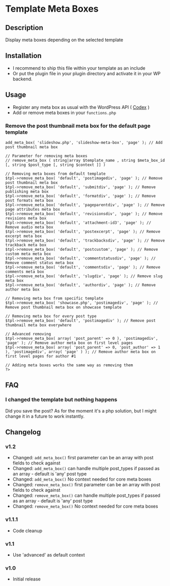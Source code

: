 Template Meta Boxes
===================

## Description

Display meta boxes depending on the selected template

## Installation

* I recommend to ship this file within your template as an include
* Or put the plugin file in your plugin directory and activate it in your WP backend.

## Usage

* Register any meta box as usual with the WordPress API ( [Codex](http://codex.wordpress.org/Function_Reference/add_meta_box) )
* Add or remove meta boxes in your `functions.php`

### Remove the post thumbnail meta box for the default page template

<pre class="language-php"><code class="language-php"><?php
// Get singleton instance
$tpl = Template_Meta_Boxes::get_instance();

// Parameter for adding meta boxes
// add_meta_box ( string|array $template_name , string $meta_box_id [, string $post_type [, string $context ]] )

// Adding meta boxes only on a specific template
$tpl->add_meta_box( 'slideshow.php', 'slideshow-meta-box', 'page' ); // Add post thumbnail meta box

// Parameter for removing meta boxes
// remove_meta_box ( string|array $template_name , string $meta_box_id [, string $post_type [, string $context ]] )

// Removing meta boxes from default template
$tpl->remove_meta_box( 'default', 'postimagediv', 'page' ); // Remove post thumbnail meta box
$tpl->remove_meta_box( 'default', 'submitdiv', 'page' ); // Remove publishing meta box
$tpl->remove_meta_box( 'default', 'formatdiv', 'page' ); // Remove post formats meta box
$tpl->remove_meta_box( 'default', 'pageparentdiv', 'page' ); // Remove page attributes meta box
$tpl->remove_meta_box( 'default', 'revisionsdiv', 'page' ); // Remove revisions meta box
$tpl->remove_meta_box( 'default', 'attachment-id3', 'page' ); // Remove audio meta box
$tpl->remove_meta_box( 'default', 'postexcerpt', 'page' ); // Remove excerpt meta box
$tpl->remove_meta_box( 'default', 'trackbacksdiv', 'page' ); // Remove trackback meta box
$tpl->remove_meta_box( 'default', 'postcustom', 'page' ); // Remove custom meta meta box
$tpl->remove_meta_box( 'default', 'commentstatusdiv', 'page' ); // Remove comment status meta box
$tpl->remove_meta_box( 'default', 'commentsdiv', 'page' ); // Remove comments meta box
$tpl->remove_meta_box( 'default', 'slugdiv', 'page' ); // Remove slug meta box
$tpl->remove_meta_box( 'default', 'authordiv', 'page' ); // Remove author meta box

// Removing meta box from specific template
$tpl->remove_meta_box( 'showcase.php', 'postimagediv', 'page' ); // Remove post thumbnail meta box on showcase template

// Removing meta box for every post type
$tpl->remove_meta_box( 'default', 'postimagediv' ); // Remove post thumbnail meta box everywhere

// Advanced removing
$tpl->remove_meta_box( array( 'post_parent' => 0 ), 'postimagediv', 'page' ); // Remove author meta box on first level pages
$tpl->remove_meta_box( array( 'post_parent' => 0, 'post_author' => 1 ), 'postimagediv', array( 'page' ) ); // Remove author meta box on first level pages for author #1

// Adding meta boxes works the same way as removing them
?>
</code></pre>

## FAQ

### I changed the template but nothing happens

Did you save the post? As for the moment it's a php solution, but I might change it in a future to work instantly.

## Changelog

### v1.2

* Changed: `add_meta_box()` first parameter can be an array with post fields to check against
* Changed: `add_meta_box()` can handle multiple post_types if passed as an array - default is 'any' post type
* Changed: `add_meta_box()` No context needed for core meta boxes
* Changed: `remove_meta_box()` first parameter can be an array with post fields to check against
* Changed: `remove_meta_box()` can handle multiple post_types if passed as an array - default is 'any' post type
* Changed: `remove_meta_box()` No context needed for core meta boxes

### v1.1.1

* Code cleanup

### v1.1

* Use 'advanced' as default context

### v1.0

* Initial release
